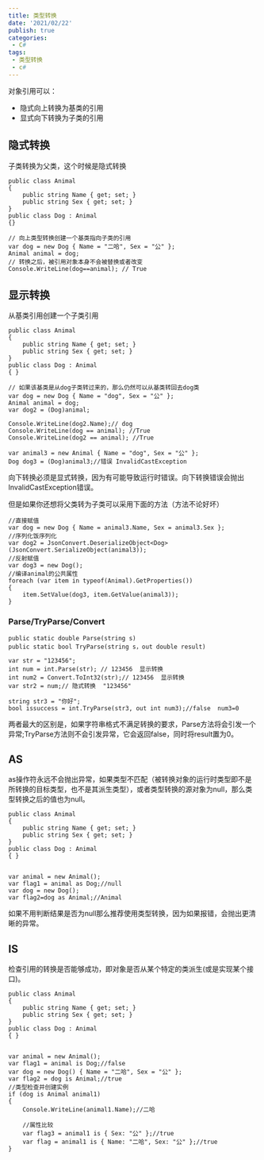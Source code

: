 ```yaml
---
title: 类型转换
date: '2021/02/22'
publish: true
categories:
 - C#
tags:
 - 类型转换
 - c#
---
```


对象引用可以：

- 隐式向上转换为基类的引用
- 显式向下转换为子类的引用

## 隐式转换

子类转换为父类，这个时候是隐式转换

```
public class Animal
{
    public string Name { get; set; }
    public string Sex { get; set; }
}
public class Dog : Animal
{}

// 向上类型转换创建一个基类指向子类的引用
var dog = new Dog { Name = "二哈", Sex = "公" };
Animal animal = dog;
// 转换之后，被引用对象本身不会被替换或者改变
Console.WriteLine(dog==animal); // True
```

## 显示转换

从基类引用创建一个子类引用

```
public class Animal
{
    public string Name { get; set; }
    public string Sex { get; set; }
}
public class Dog : Animal
{ }

// 如果该基类是从dog子类转过来的，那么仍然可以从基类转回去dog类
var dog = new Dog { Name = "dog", Sex = "公" };
Animal animal = dog;
var dog2 = (Dog)animal;

Console.WriteLine(dog2.Name);// dog
Console.WriteLine(dog == animal); //True
Console.WriteLine(dog2 == animal); //True

var animal3 = new Animal { Name = "dog", Sex = "公" };
Dog dog3 = (Dog)animal3;//错误 InvalidCastException
```

向下转换必须是显式转换，因为有可能导致运行时错误。向下转换错误会抛出InvalidCastException错误。

但是如果你还想将父类转为子类可以采用下面的方法（方法不论好坏）

```
//直接赋值
var dog = new Dog { Name = animal3.Name, Sex = animal3.Sex };
//序列化饭序列化
var dog2 = JsonConvert.DeserializeObject<Dog>(JsonConvert.SerializeObject(animal3));
//反射赋值
var dog3 = new Dog();
//编译animal的公共属性
foreach (var item in typeof(Animal).GetProperties())
{
    item.SetValue(dog3, item.GetValue(animal3));
}
```

### Parse/TryParse/Convert

```
public static double Parse(string s)
public static bool TryParse(string s，out double result)
    
var str = "123456";
int num = int.Parse(str); // 123456  显示转换
int num2 = Convert.ToInt32(str);// 123456  显示转换
var str2 = num;// 隐式转换  "123456"

string str3 = "你好";
bool issuccess = int.TryParse(str3, out int num3);//false  num3=0
```

两者最大的区别是，如果字符串格式不满足转换的要求，Parse方法将会引发一个异常;TryParse方法则不会引发异常，它会返回false，同时将result置为0。

## AS

as操作符永远不会抛出异常，如果类型不匹配（被转换对象的运行时类型即不是所转换的目标类型，也不是其派生类型），或者类型转换的源对象为null，那么类型转换之后的值也为null。

```
public class Animal
{
    public string Name { get; set; }
    public string Sex { get; set; }
}
public class Dog : Animal
{ }


var animal = new Animal();
var flag1 = animal as Dog;//null
var dog = new Dog();
var flag2=dog as Animal;//Animal
```

如果不用判断结果是否为null那么推荐使用类型转换，因为如果报错，会抛出更清晰的异常。

## IS

检查引用的转换是否能够成功，即对象是否从某个特定的类派生(或是实现某个接口)。

```
public class Animal
{
    public string Name { get; set; }
    public string Sex { get; set; }
}
public class Dog : Animal
{ }


var animal = new Animal();
var flag1 = animal is Dog;//false
var dog = new Dog() { Name = "二哈", Sex = "公" };
var flag2 = dog is Animal;//true
//类型检查并创建实例
if (dog is Animal animal1)
{
    Console.WriteLine(animal1.Name);//二哈

    //属性比较
    var flag3 = animal1 is { Sex: "公" };//true
    var flag = animal1 is { Name: "二哈", Sex: "公" };//true
}
```